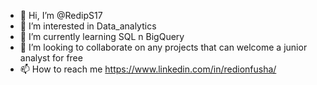 - 👋 Hi, I’m @RedipS17
- 👀 I’m interested in Data_analytics
- 🌱 I’m currently learning SQL n BigQuery 
- 💞️ I’m looking to collaborate on any projects that can welcome a junior analyst for free
- 📫 How to reach me https://www.linkedin.com/in/redionfusha/
